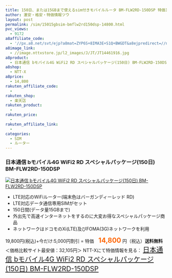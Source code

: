 ```yaml
---
title: 150日、または15GBまで使えるsim付きモバイルルータ BM-FLW2RD-150DSP 特価14,800円！送料無料！
author: 激安・格安・特価情報ツウ
layout: post
permalink: /sim/15015gbsim-bmflw2rd150dsp-14800.html
pvc_views:
  - 9172
a8affiliate_code:
  - '//px.a8.net/svt/ejp?a8mat=ZYP6S+8IMA3E+S1Q+BWGDT&a8ejpredirect=//nttxstore.jp/_II_JT14461916'
a8image_link:
  - //image.nttxstore.jp/l2_images/J/JT/JT14461916.jpg
a8product:
  - 日本通信 bモバイル4G WiFi2 RD スペシャルパッケージ(150日) BM-FLW2RD-150DSP
a8shop:
  - NTT-X
a8price:
  - 14,800
rakuten_affiliate_code:
  -
rakuten_shop:
  - 楽天店
rakuten_product:
  -
rakuten_price:
  -
rakuten_affiliate_link:
  -
categories:
  - SIM
  - ルーター
---
```

### 日本通信 bモバイル4G WiFi2 RD スペシャルパッケージ(150日) BM-FLW2RD-150DSP

<div class="img-bg2 img_L">
  <a title="日本通信 bモバイル4G WiFi2 RD スペシャルパッケージ(150日) BM-FLW2RD-150DSP" href="//px.a8.net/svt/ejp?a8mat=ZYP6S+8IMA3E+S1Q+BWGDT&a8ejpredirect=//nttxstore.jp/_II_JT14461916" target="_blank"><img src="//i0.wp.com/image.nttxstore.jp/l2_images/J/JT/JT14461916.jpg?resize=120%2C120" border="0" alt="日本通信 bモバイル4G WiFi2 RD スペシャルパッケージ(150日) BM-FLW2RD-150DSP" style="border: 0pt none;" data-recalc-dims="1" /></a>
</div>

<!--more-->

  * LTE対応のWiFiルーター(端末色はバーガンディーレッド RD)
  * LTE対応データ通信専用SIMがセット
  * 150日間(データ量15GBまで)
  * 外出先で高速インターネットをするのに大変お得なスペシャルパッケージ商品
  * ネットワークはドコモのXi(LTE)及びFOMA(3G)ネットワークを利用

19,800円(税込)+今だけ:5,000円割引 = 特価　<span style="color: #ff6600; font-size: 150%;"><strong>14,800</strong></span> 円（税込）**送料無料**
＜価格比較サイト最安値：32,105円＞
NTT-Xにて特価情報を見る： <span style="font-size: 150%;"><a href="//px.a8.net/svt/ejp?a8mat=ZYP6S+8IMA3E+S1Q+BWGDT&a8ejpredirect=//nttxstore.jp/_II_JT14461916" target="_blank">日本通信 bモバイル4G WiFi2 RD スペシャルパッケージ(150日) BM-FLW2RD-150DSP</a></span>